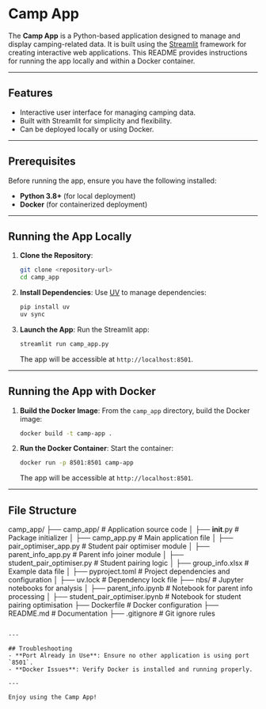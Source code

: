 # Camp App

The **Camp App** is a Python-based application designed to manage and display camping-related data. It is built using the [Streamlit](https://streamlit.io/) framework for creating interactive web applications. This README provides instructions for running the app locally and within a Docker container.

---

## Features
- Interactive user interface for managing camping data.
- Built with Streamlit for simplicity and flexibility.
- Can be deployed locally or using Docker.

---

## Prerequisites
Before running the app, ensure you have the following installed:
- **Python 3.8+** (for local deployment)
- **Docker** (for containerized deployment)

---

## Running the App Locally

1. **Clone the Repository**:
    ```bash
    git clone <repository-url>
    cd camp_app
    ```

2. **Install Dependencies**:
    Use [UV](https://github.com/uv-org/uv) to manage dependencies:
    ```bash
    pip install uv
    uv sync
    ```

3. **Launch the App**:
    Run the Streamlit app:
    ```bash
    streamlit run camp_app.py
    ```
    The app will be accessible at `http://localhost:8501`.

---

## Running the App with Docker

1. **Build the Docker Image**:
    From the `camp_app` directory, build the Docker image:
    ```bash
    docker build -t camp-app .
    ```

2. **Run the Docker Container**:
    Start the container:
    ```bash
    docker run -p 8501:8501 camp-app
    ```
    The app will be accessible at `http://localhost:8501`.

---

## File Structure
camp_app/
├── camp_app/                     # Application source code
│   ├── __init__.py               # Package initializer
│   ├── camp_app.py               # Main application file
│   ├── pair_optimiser_app.py     # Student pair optimiser module
│   ├── parent_info_app.py        # Parent info joiner module
│   ├── student_pair_optimiser.py # Student pairing logic
│   ├── group_info.xlsx           # Example data file
│   ├── pyproject.toml            # Project dependencies and configuration
│   ├── uv.lock                   # Dependency lock file
├── nbs/                          # Jupyter notebooks for analysis
│   ├── parent_info.ipynb         # Notebook for parent info processing
│   ├── student_pair_optimiser.ipynb # Notebook for student pairing optimisation
├── Dockerfile                    # Docker configuration
├── README.md                     # Documentation
├── .gitignore                    # Git ignore rules
```

---

## Troubleshooting
- **Port Already in Use**: Ensure no other application is using port `8501`.
- **Docker Issues**: Verify Docker is installed and running properly.

---

Enjoy using the Camp App!
